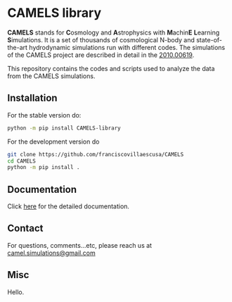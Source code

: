 # CAMELS library

**CAMELS** stands for **C**osmology and **A**strophysics with **M**achin**E** **L**earning **S**imulations. It is a set of thousands of cosmological N-body and state-of-the-art hydrodynamic simulations run with different codes. The simulations of the CAMELS project are described in detail in the [2010.00619](https://arxiv.org/abs/2010.00619).

This repository contains the codes and scripts used to analyze the data from the CAMELS simulations.

## Installation

For the stable version do:

``` sh
python -m pip install CAMELS-library
```

For the development version do

```sh 
git clone https://github.com/franciscovillaescusa/CAMELS
cd CAMELS
python -m pip install .
```

## Documentation 

Click [here](https://camels.readthedocs.io) for the detailed documentation. 


## Contact

For questions, comments...etc, please reach us at camel.simulations@gmail.com

## Misc

Hello. 